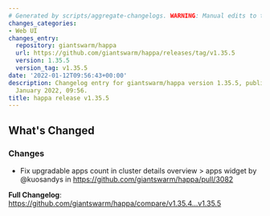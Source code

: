 ```yaml
---
# Generated by scripts/aggregate-changelogs. WARNING: Manual edits to this files will be overwritten.
changes_categories:
- Web UI
changes_entry:
  repository: giantswarm/happa
  url: https://github.com/giantswarm/happa/releases/tag/v1.35.5
  version: 1.35.5
  version_tag: v1.35.5
date: '2022-01-12T09:56:43+00:00'
description: Changelog entry for giantswarm/happa version 1.35.5, published on 12
  January 2022, 09:56.
title: happa release v1.35.5
---
```


<!-- Release notes generated using configuration in .github/release.yml at master -->

## What's Changed
### Changes
* Fix upgradable apps count in cluster details overview > apps widget by @kuosandys in https://github.com/giantswarm/happa/pull/3082


**Full Changelog**: https://github.com/giantswarm/happa/compare/v1.35.4...v1.35.5
